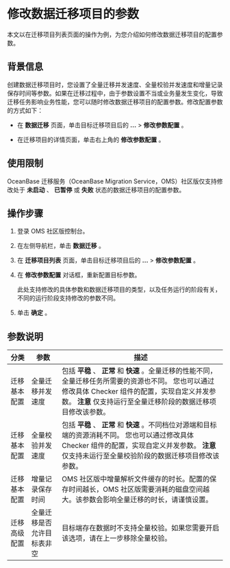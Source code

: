 修改数据迁移项目的参数 
================================

本文以在迁移项目列表页面的操作为例，为您介绍如何修改数据迁移项目的配置参数。

背景信息 
-------------------------

创建数据迁移项目时，您设置了全量迁移并发速度、全量校验并发速度和增量记录保存时间等参数。如果在迁移过程中，由于参数设置不当或业务量发生变化，导致迁移任务影响业务性能，您可以随时修改数据迁移项目的配置参数。修改配置参数的方式如下：

* 在 **数据迁移** 页面，单击目标迁移项目后的 **...** \> **修改参数配置** 。

  

* 在迁移项目的详情页面，单击右上角的 **修改参数配置** 。

  




使用限制 
-------------------------

OceanBase 迁移服务（OceanBase Migration Service，OMS）社区版仅支持修改处于 **未启动** 、 **已暂停** 或 **失败** 状态的数据迁移项目的配置参数。

操作步骤 
-------------------------

1. 登录 OMS 社区版控制台。

   

2. 在左侧导航栏，单击 **数据迁移** 。

   

3. 在 **迁移项目列表** 页面，单击目标迁移项目后的 **...** \> **修改参数配置** 。

   

4. 在 **修改参数配置** 对话框，重新配置目标参数。

   此处支持修改的具体参数和数据迁移项目的类型，以及任务运行的阶段有关，不同的运行阶段支持修改的参数不同。
   

5. 单击 **确定** 。

   




参数说明 
-------------------------



|   分类   |      参数       |                                                                                      描述                                                                                       |
|--------|---------------|-------------------------------------------------------------------------------------------------------------------------------------------------------------------------------|
| 迁移基本配置 | 全量迁移并发速度      | 包括 **平稳** 、 **正常** 和 **快速** 。全量迁移的性能不同，全量迁移任务所需要的资源也不同。 您也可以通过修改具体 Checker 组件的配置，实现自定义并发参数。 **注意**  仅支持运行至全量迁移阶段的数据迁移项目修改该参数。 |
| 迁移基本配置 | 全量校验并发速度      | 包括 **平稳** 、 **正常** 和 **快速** 。不同档位对源端和目标端的资源消耗不同。 您也可以通过修改具体 Checker 组件的配置，实现自定义并发参数。 **注意**  仅支持未运行至全量校验阶段的数据迁移项目修改该参数。       |
| 迁移基本配置 | 增量记录保存时间      | OMS 社区版中增量解析文件缓存的时长。配置的保存时间越长，OMS 社区版需要消耗的磁盘空间越大。该参数会影响全量迁移的时长，请谨慎设置。                                                                                                         |
| 迁移高级配置 | 全量迁移是否允许目标表非空 | 目标端存在数据时不支持全量校验。如果您需要开启该选项，请在上一步移除全量校验。                                                                                                                                       |


